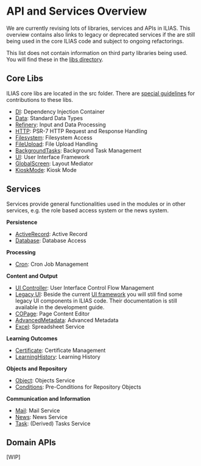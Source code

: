 # API and Services Overview
We are currently revising lots of libraries, services and APIs in ILIAS. This overview contains also links to legacy or deprecated services if the are still being used in the core ILIAS code and subject to ongoing refactorings.

This list does not contain information on third party libraries being used. You will find these in the [libs directory](../../../libs/README.md).


## Core Libs

ILIAS core libs are located in the src folder. There are [special guidelines](../../../src/README.md) for contributions to these libs.

- [DI](../../src/DI/README.md): Dependency Injection Container
- [Data](../../src/Data/README.md): Standard Data Types
- [Refinery](../../src/Refinery/README.md): Input and Data Processing
- [HTTP](../../src/HTTP/README.md): PSR-7 HTTP Request and Response Handling
- [Filesystem](../../src/Filesystem/README.md): Filesystem Access
- [FileUpload](../../src/FileUpload/README.md): File Upload Handling
- [BackgroundTasks](../../src/BackgroundTasks/README.md): Background Task Management
- [UI](../../src/UI/README.md): User Interface Framework
- [GlobalScreen](../../src/GlobalScreen/README.md): Layout Mediator
- [KioskMode](../../src/KioskMode/README.md): Kiosk Mode


## Services

Services provide general functionalities used in the modules or in other services, e.g. the role based access system or the news system.

**Persistence**

- [ActiveRecord](../../Services/ActiveRecord/README.md): Active Record
- [Database](../../Services/Database/README.md): Database Access

**Processing**

- [Cron](../../Services/Cron/README.md): Cron Job Management

**Content and Output**

- [UI Controller](https://docu.ilias.de/goto_docu_pg_42470_42.html): User Interface Control Flow Management
- [Legacy UI](https://docu.ilias.de/goto_docu_st_64268_42.html): Beside the current [UI framework](../../src/UI/README.md) you will still find some legacy UI components in ILIAS code. Their documentation is still available in the development guide.
- [COPage](../../Services/COPage/README.md): Page Content Editor
- [AdvancedMetadata](../../Services/AdvancedMetaData/README.md): Advanced Metadata
- [Excel](../../Services/Excel/README.md): Spreadsheet Service

**Learning Outcomes**

- [Certificate](../../Services/Certificate/README.md): Certificate Management
- [LearningHistory](../../Services/LearningHistory/README.md): Learning History

**Objects and Repository**

- [Object](../../Services/Object/README.md): Objects Service
- [Conditions](../../Services/Conditions/README.md): Pre-Conditions for Repository Objects

**Communication and Information**

- [Mail](../../Services/Mail/README.md): Mail Service
- [News](../../Services/News/README.md): News Service
- [Task](../../Services/Task/README.md): (Derived) Tasks Service


## Domain APIs

[WIP]
